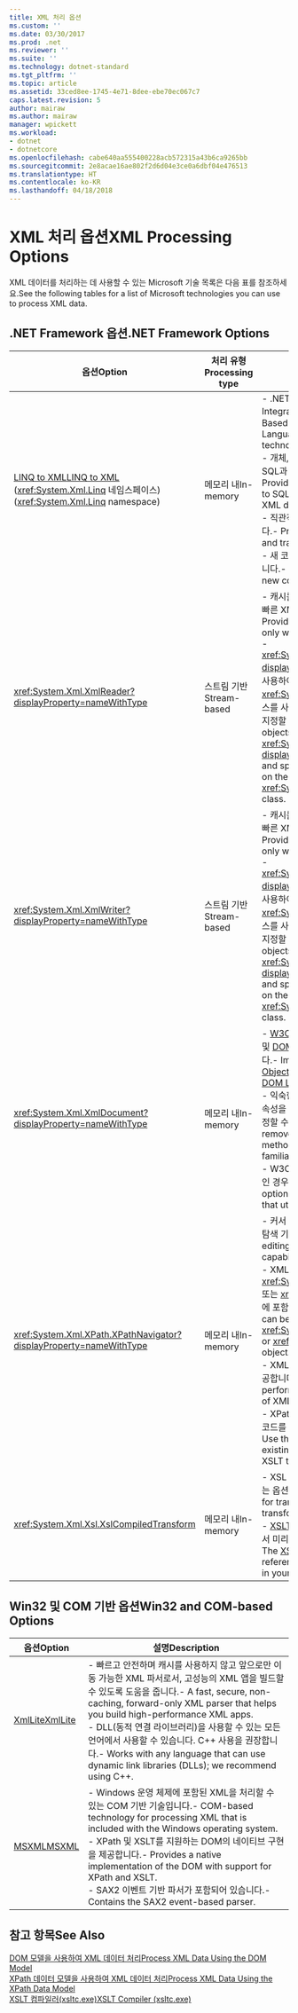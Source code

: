 ```yaml
---
title: XML 처리 옵션
ms.custom: ''
ms.date: 03/30/2017
ms.prod: .net
ms.reviewer: ''
ms.suite: ''
ms.technology: dotnet-standard
ms.tgt_pltfrm: ''
ms.topic: article
ms.assetid: 33ced8ee-1745-4e71-8dee-ebe70ec067c7
caps.latest.revision: 5
author: mairaw
ms.author: mairaw
manager: wpickett
ms.workload:
- dotnet
- dotnetcore
ms.openlocfilehash: cabe640aa555400228acb572315a43b6ca9265bb
ms.sourcegitcommit: 2e8acae16ae802f2d6d04e3ce0a6dbf04e476513
ms.translationtype: HT
ms.contentlocale: ko-KR
ms.lasthandoff: 04/18/2018
---
```

# <a name="xml-processing-options"></a><span data-ttu-id="679ce-102">XML 처리 옵션</span><span class="sxs-lookup"><span data-stu-id="679ce-102">XML Processing Options</span></span>
<span data-ttu-id="679ce-103">XML 데이터를 처리하는 데 사용할 수 있는 Microsoft 기술 목록은 다음 표를 참조하세요.</span><span class="sxs-lookup"><span data-stu-id="679ce-103">See the following tables for a list of Microsoft technologies you can use to process XML data.</span></span>  
  
## <a name="net-framework-options"></a><span data-ttu-id="679ce-104">.NET Framework 옵션</span><span class="sxs-lookup"><span data-stu-id="679ce-104">.NET Framework Options</span></span>  
  
|<span data-ttu-id="679ce-105">**옵션**</span><span class="sxs-lookup"><span data-stu-id="679ce-105">**Option**</span></span>|<span data-ttu-id="679ce-106">**처리 유형**</span><span class="sxs-lookup"><span data-stu-id="679ce-106">**Processing type**</span></span>|<span data-ttu-id="679ce-107">**설명**</span><span class="sxs-lookup"><span data-stu-id="679ce-107">**Description**</span></span>|  
|----------------|-------------------------|---------------------|  
|[<span data-ttu-id="679ce-108">LINQ to XML</span><span class="sxs-lookup"><span data-stu-id="679ce-108">LINQ to XML</span></span>](https://msdn.microsoft.com/library/f0fe21e9-ee43-4a55-b91a-0800e5782c13) <br /><span data-ttu-id="679ce-109">(<xref:System.Xml.Linq> 네임스페이스)</span><span class="sxs-lookup"><span data-stu-id="679ce-109">(<xref:System.Xml.Linq> namespace)</span></span>|<span data-ttu-id="679ce-110">메모리 내</span><span class="sxs-lookup"><span data-stu-id="679ce-110">In-memory</span></span>|<span data-ttu-id="679ce-111">- .NET Framework LINQ(Language-Integrated Query) 기술을 기반으로 합니다.</span><span class="sxs-lookup"><span data-stu-id="679ce-111">-   Based on the .NET Framework Language-Integrated Query (LINQ) technology.</span></span><br /><span data-ttu-id="679ce-112">- 개체, 관계형 데이터 및 XML 데이터에 대해 SQL과 유사한 쿼리 경험을 제공합니다.</span><span class="sxs-lookup"><span data-stu-id="679ce-112">-   Provides query experience that is similar to SQL for objects, relational data, and XML data.</span></span><br /><span data-ttu-id="679ce-113">- 직관적인 문서 작성 및 변환 기능을 제공합니다.</span><span class="sxs-lookup"><span data-stu-id="679ce-113">-   Provides inituive document creation and transformation capabilities.</span></span><br /><span data-ttu-id="679ce-114">- 새 코드를 작성 중인 경우 이 옵션을 사용합니다.</span><span class="sxs-lookup"><span data-stu-id="679ce-114">-   Use this option if you're writing new code.</span></span>|  
|<xref:System.Xml.XmlReader?displayProperty=nameWithType>|<span data-ttu-id="679ce-115">스트림 기반</span><span class="sxs-lookup"><span data-stu-id="679ce-115">Stream-based</span></span>|<span data-ttu-id="679ce-116">- 캐시를 사용하지 않고 앞으로만 이동 가능한 빠른 XML 데이터 액세스 방법을 제공합니다.</span><span class="sxs-lookup"><span data-stu-id="679ce-116">-   Provides a fast, non-cached, forward-only way to access XML data.</span></span><br /><span data-ttu-id="679ce-117">- <xref:System.Xml.XmlReader.Create%2A?displayProperty=nameWithType> 메서드를 사용하여 개체를 만들고 <xref:System.Xml.XmlReaderSettings> 클래스를 사용하여 개체에서 활성화할 기능 집합을 지정할 수 있습니다.</span><span class="sxs-lookup"><span data-stu-id="679ce-117">-   You can create objects by using the <xref:System.Xml.XmlReader.Create%2A?displayProperty=nameWithType> method, and specify the set of features to enable on the object by using the <xref:System.Xml.XmlReaderSettings> class.</span></span>|  
|<xref:System.Xml.XmlWriter?displayProperty=nameWithType>|<span data-ttu-id="679ce-118">스트림 기반</span><span class="sxs-lookup"><span data-stu-id="679ce-118">Stream-based</span></span>|<span data-ttu-id="679ce-119">- 캐시를 사용하지 않고 앞으로만 이동 가능한 빠른 XML 데이터 생성 방법을 제공합니다.</span><span class="sxs-lookup"><span data-stu-id="679ce-119">-   Provides a fast, non-cached, forward-only way to generate XML data.</span></span><br /><span data-ttu-id="679ce-120">- <xref:System.Xml.XmlWriter.Create%2A?displayProperty=nameWithType> 메서드를 사용하여 개체를 만들고 <xref:System.Xml.XmlWriterSettings> 클래스를 사용하여 개체에서 활성화할 기능 집합을 지정할 수 있습니다.</span><span class="sxs-lookup"><span data-stu-id="679ce-120">-   You can create objects by using the <xref:System.Xml.XmlWriter.Create%2A?displayProperty=nameWithType> method, and specify the set of features to enable on the object by using the <xref:System.Xml.XmlWriterSettings> class.</span></span>|  
|<xref:System.Xml.XmlDocument?displayProperty=nameWithType>|<span data-ttu-id="679ce-121">메모리 내</span><span class="sxs-lookup"><span data-stu-id="679ce-121">In-memory</span></span>|<span data-ttu-id="679ce-122">- [W3C DOM(문서 개체 모델) Level 1 Core](https://www.w3.org/TR/REC-DOM-Level-1/level-one-core.html) 및 [DOM Level 2 Core](https://www.w3.org/TR/DOM-Level-2-Core/) 권장 사항을 구현합니다.</span><span class="sxs-lookup"><span data-stu-id="679ce-122">-   Implements the [W3C Document Object Model (DOM) Level 1 Core](https://www.w3.org/TR/REC-DOM-Level-1/level-one-core.html) and [DOM Level 2 Core](https://www.w3.org/TR/DOM-Level-2-Core/) recommendations.</span></span><br /><span data-ttu-id="679ce-123">- 익숙한 DOM 모델을 기반으로 한 메서드 및 속성을 사용하여 노드를 생성, 삽입, 제거 및 수정할 수 있습니다.</span><span class="sxs-lookup"><span data-stu-id="679ce-123">-   You can create, insert, remove, and modify nodes by using methods and properties based on the familiar DOM model.</span></span><br /><span data-ttu-id="679ce-124">- W3C DOM을 사용하는 기존 코드를 수정 중인 경우 이 옵션을 사용합니다.</span><span class="sxs-lookup"><span data-stu-id="679ce-124">-   Use this option if you're modifying existing code that utilizes the W3C DOM.</span></span>|  
|<xref:System.Xml.XPath.XPathNavigator?displayProperty=nameWithType>|<span data-ttu-id="679ce-125">메모리 내</span><span class="sxs-lookup"><span data-stu-id="679ce-125">In-memory</span></span>|<span data-ttu-id="679ce-126">- 커서 모델을 사용하는 몇 가지 편집 옵션 및 탐색 기능을 제공합니다.</span><span class="sxs-lookup"><span data-stu-id="679ce-126">-   Offers several editing options and navigation capabilities using a cursor model.</span></span><br /><span data-ttu-id="679ce-127">- XML 문서는 <xref:System.Xml.XPath.XPathDocument> 또는 <xref:System.Xml.XmlDocument> 개체에 포함될 수 있습니다.</span><span class="sxs-lookup"><span data-stu-id="679ce-127">-   XML documents can be contained in an <xref:System.Xml.XPath.XPathDocument> or <xref:System.Xml.XmlDocument> object.</span></span><br /><span data-ttu-id="679ce-128">- XML의 읽기 전용 처리에 우수한 성능을 제공합니다.</span><span class="sxs-lookup"><span data-stu-id="679ce-128">-   Provides excellent performance for read-only processing of XML.</span></span><br /><span data-ttu-id="679ce-129">- XPath 쿼리 또는 XSLT 변환이 포함된 기존 코드를 수정 중인 경우 이 옵션을 사용합니다.</span><span class="sxs-lookup"><span data-stu-id="679ce-129">-   Use this option if you're modifying existing code with XPath queries or XSLT transformations.</span></span>|  
|<xref:System.Xml.Xsl.XslCompiledTransform>|<span data-ttu-id="679ce-130">메모리 내</span><span class="sxs-lookup"><span data-stu-id="679ce-130">In-memory</span></span>|<span data-ttu-id="679ce-131">- XSL 변환을 사용하여 XML 데이터를 변형하는 옵션을 제공합니다.</span><span class="sxs-lookup"><span data-stu-id="679ce-131">-   Provides options for transforming XML data using XSL transformations.</span></span><br /><span data-ttu-id="679ce-132">- [XSLT 컴파일러(xsltc.exe)](../../../../docs/standard/data/xml/xslt-compiler-xsltc-exe.md)를 사용하여 앱에서 미리 컴파일된 변환을 참조할 수 있습니다.</span><span class="sxs-lookup"><span data-stu-id="679ce-132">-   The [XSLT Compiler (xsltc.exe)](../../../../docs/standard/data/xml/xslt-compiler-xsltc-exe.md) lets you reference pre-compiled transformations in your app.</span></span>|  
  
## <a name="win32-and-com-based-options"></a><span data-ttu-id="679ce-133">Win32 및 COM 기반 옵션</span><span class="sxs-lookup"><span data-stu-id="679ce-133">Win32 and COM-based Options</span></span>  
  
|<span data-ttu-id="679ce-134">**옵션**</span><span class="sxs-lookup"><span data-stu-id="679ce-134">**Option**</span></span>|<span data-ttu-id="679ce-135">**설명**</span><span class="sxs-lookup"><span data-stu-id="679ce-135">**Description**</span></span>|  
|----------------|---------------------|  
|[<span data-ttu-id="679ce-136">XmlLite</span><span class="sxs-lookup"><span data-stu-id="679ce-136">XmlLite</span></span>](https://msdn.microsoft.com/library/ms752872.aspx)|<span data-ttu-id="679ce-137">- 빠르고 안전하며 캐시를 사용하지 않고 앞으로만 이동 가능한 XML 파서로서, 고성능의 XML 앱을 빌드할 수 있도록 도움을 줍니다.</span><span class="sxs-lookup"><span data-stu-id="679ce-137">-   A fast, secure, non-caching, forward-only XML parser that helps you build high-performance XML apps.</span></span><br /><span data-ttu-id="679ce-138">- DLL(동적 연결 라이브러리)을 사용할 수 있는 모든 언어에서 사용할 수 있습니다. C++ 사용을 권장합니다.</span><span class="sxs-lookup"><span data-stu-id="679ce-138">-   Works with any language that can use dynamic link libraries (DLLs); we recommend using C++.</span></span>|  
|[<span data-ttu-id="679ce-139">MSXML</span><span class="sxs-lookup"><span data-stu-id="679ce-139">MSXML</span></span>](https://msdn.microsoft.com/library/ms763742.aspx)|<span data-ttu-id="679ce-140">- Windows 운영 체제에 포함된 XML을 처리할 수 있는 COM 기반 기술입니다.</span><span class="sxs-lookup"><span data-stu-id="679ce-140">-   COM-based technology for processing XML that is included with the Windows operating system.</span></span><br /><span data-ttu-id="679ce-141">- XPath 및 XSLT를 지원하는 DOM의 네이티브 구현을 제공합니다.</span><span class="sxs-lookup"><span data-stu-id="679ce-141">-   Provides a native implementation of the DOM with support for XPath and XSLT.</span></span><br /><span data-ttu-id="679ce-142">- SAX2 이벤트 기반 파서가 포함되어 있습니다.</span><span class="sxs-lookup"><span data-stu-id="679ce-142">-   Contains the SAX2 event-based parser.</span></span>|  
  
## <a name="see-also"></a><span data-ttu-id="679ce-143">참고 항목</span><span class="sxs-lookup"><span data-stu-id="679ce-143">See Also</span></span>  
 [<span data-ttu-id="679ce-144">DOM 모델을 사용하여 XML 데이터 처리</span><span class="sxs-lookup"><span data-stu-id="679ce-144">Process XML Data Using the DOM Model</span></span>](../../../../docs/standard/data/xml/process-xml-data-using-the-dom-model.md)  
 [<span data-ttu-id="679ce-145">XPath 데이터 모델을 사용하여 XML 데이터 처리</span><span class="sxs-lookup"><span data-stu-id="679ce-145">Process XML Data Using the XPath Data Model</span></span>](../../../../docs/standard/data/xml/process-xml-data-using-the-xpath-data-model.md)  
 [<span data-ttu-id="679ce-146">XSLT 컴파일러(xsltc.exe)</span><span class="sxs-lookup"><span data-stu-id="679ce-146">XSLT Compiler (xsltc.exe)</span></span>](../../../../docs/standard/data/xml/xslt-compiler-xsltc-exe.md)
